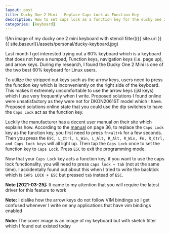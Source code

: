 ```yaml
---
layout: post
title: Ducky One 2 Mini - Replace Caps Lock as Function Key
description: How to set caps lock as a function key for the ducky one 2 mini keyboard and how to use caps lock still
categories: [keyboard]
---
```


![An image of my ducky one 2 mini keyboard with stencil filter]({{ site.url }}{{ site.baseurl}}/assets/personal/ducky-keyboard.jpg)

Last month I got interested trying out a 60% keyboard which is a keyboard that does not have a numpad, Function keys, navigation keys (i.e. page up), and arrow keys. 
During my research, I found the Ducky One 2 Mini is one of the two best 60% keyboard for Linux users.

To utilize the stripped out keys such as the arrow keys, users need to press the function key which is inconveniently on the right side of the keyboard. This makes it 
extremely uncomfortable to use the arrow keys (ijkl keys) which I use very frequently when I write. Proposed solutions I found online were unsatisfactory as they were 
not for DKON2061ST model which I have. Proposed solutions online state that you could use the dip switches to have the `Caps Lock` act as the function key. 

Luckily the manufacturer has a decent user manual on their site which explains how. 
According to the [manual](https://duckychannel.net/download/user_manual/2020/Ducky_Mecha_One2mini_2061ST_usermanual.pdf) on page 36, to replace the `Caps Lock` key 
as the function key, you first need to press `fn+alt+k` for a few seconds. Then you press the `ESC, L_Ctrl, L_Win, L_Alt, R_Alt, R_Win, Fn, R_Ctrl, and Caps lock keys` 
will all light up. Then tap the `Caps Lock` once to set the function key to `Caps Lock`. Press `ESC` to exit the programming mode.

Now that your `Caps Lock` key acts a function key, if you want to use the caps lock functionality, you will need to press `caps lock + tab` (not at the same time). 
I accidentally found out about this when I tried to write the backtick which is `CAPS LOCK + ESC` but pressed `tab` instead of `ESC`.

**Note [2021-03-25]:** It came to my attention that you will require the latest driver for this feature to work

**Note:** I dislike how the arrow keys do not follow VIM bindings so I get confused whenever I write on any applications that have vim bindings enabled

**Note:** The cover image is an image of my keyboard but with sketch filter which I found out existed today


